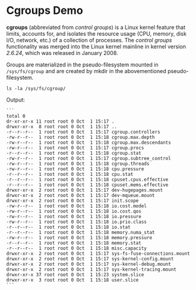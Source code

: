 # Cgroups Demo

**cgroups** (abbreviated from *control groups*) is a Linux kernel feature that limits, accounts for, and isolates the resource usage (CPU, memory, disk I/O, network, etc.) of a collection of processes. The *control groups* functionality was merged into the Linux kernel mainline in kernel version *2.6.24*, which was released in January 2008.

Groups are materialized in the pseudo-filesystem mounted in `/sys/fs/cgroup` and are created by mkdir in the abovementioned pseudo-filesystem.

```console
ls -la /sys/fs/cgroup/
```

Output:

    ```
    total 0
    dr-xr-xr-x 11 root root 0 Oct  1 15:17 .
    drwxr-xr-x  8 root root 0 Oct  1 15:17 ..
    -r--r--r--  1 root root 0 Oct  1 15:17 cgroup.controllers
    -rw-r--r--  1 root root 0 Oct  1 15:18 cgroup.max.depth
    -rw-r--r--  1 root root 0 Oct  1 15:18 cgroup.max.descendants
    -rw-r--r--  1 root root 0 Oct  1 15:17 cgroup.procs
    -r--r--r--  1 root root 0 Oct  1 15:18 cgroup.stat
    -rw-r--r--  1 root root 0 Oct  1 15:17 cgroup.subtree_control
    -rw-r--r--  1 root root 0 Oct  1 15:18 cgroup.threads
    -rw-r--r--  1 root root 0 Oct  1 15:18 cpu.pressure
    -r--r--r--  1 root root 0 Oct  1 15:18 cpu.stat
    -r--r--r--  1 root root 0 Oct  1 15:18 cpuset.cpus.effective
    -r--r--r--  1 root root 0 Oct  1 15:18 cpuset.mems.effective
    drwxr-xr-x  2 root root 0 Oct  1 15:17 dev-hugepages.mount
    drwxr-xr-x  2 root root 0 Oct  1 15:17 dev-mqueue.mount
    drwxr-xr-x  2 root root 0 Oct  1 15:17 init.scope
    -rw-r--r--  1 root root 0 Oct  1 15:18 io.cost.model
    -rw-r--r--  1 root root 0 Oct  1 15:18 io.cost.qos
    -rw-r--r--  1 root root 0 Oct  1 15:18 io.pressure
    -rw-r--r--  1 root root 0 Oct  1 15:18 io.prio.class
    -r--r--r--  1 root root 0 Oct  1 15:18 io.stat
    -r--r--r--  1 root root 0 Oct  1 15:18 memory.numa_stat
    -rw-r--r--  1 root root 0 Oct  1 15:18 memory.pressure
    -r--r--r--  1 root root 0 Oct  1 15:18 memory.stat
    -r--r--r--  1 root root 0 Oct  1 15:18 misc.capacity
    drwxr-xr-x  2 root root 0 Oct  1 15:17 sys-fs-fuse-connections.mount
    drwxr-xr-x  2 root root 0 Oct  1 15:17 sys-kernel-config.mount
    drwxr-xr-x  2 root root 0 Oct  1 15:17 sys-kernel-debug.mount
    drwxr-xr-x  2 root root 0 Oct  1 15:17 sys-kernel-tracing.mount
    drwxr-xr-x 37 root root 0 Oct  1 15:23 system.slice
    drwxr-xr-x  3 root root 0 Oct  1 15:18 user.slice
    ```
